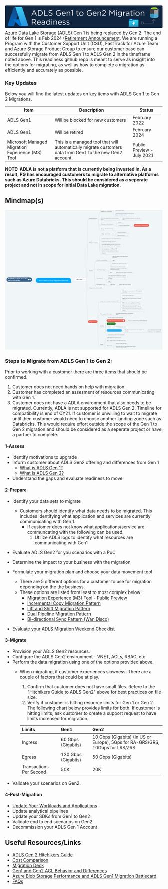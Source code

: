 ## <img src="Assets/images/adlsmigrationreadiness.png" alt="ADLS Gen1 to Gen2 Migrations" style="float: left; margin-right:10px;" />

Azure Data Lake Storage (ADLS) Gen 1 is being replaced by Gen 2. The end of life for Gen 1 is Feb 2024 ([Retirement Announcement](https://azure.microsoft.com/en-us/updates/action-required-switch-to-azure-data-lake-storage-gen2-by-29-february-2024/). We are running a Program with the Customer Support Unit (CSU), FastTrack for Azure Team and Azure Storage Product Group to ensure our customer base can successfully migrate from ADLS Gen 1 to ADLS Gen 2 in the timeframe noted above. This readiness github repo is meant to serve as insight into the options for migrating, as well as how to complete a migration as efficiently and accurately as possible.


### Key Updates
Below you will find the latest updates on key items with ADLS Gen 1 to Gen 2 Migrations.

| Item | Description| Status|
|------|-------|-------------|
| ADLS Gen1 | Will be blocked for new customers | February 2022|
| ADLS Gen1 | Will be retired | February 2024|
| Microsoft Managed Migration Experience (M3) Tool | This is a managed tool that will automatically migrate customers data from Gen1 to the new Gen2 account. | Public Preview - July 2021|

 **NOTE: ADLA is not a platform that is currently being invested in. As a result, PG has encouraged customers to migrate to alternative platforms such as Azure Databricks. This should be considered as a seperate project and not in scope for initial Data Lake migration.**

## Mindmap(s)

[![PublicMindMap](/Assets/images/mindmapexternal.png)](https://mm.tt/2020056330?t=RavfcdPct7)

### Steps to Migrate from ADLS Gen 1 to Gen 2:
Prior to working with a customer there are three items that should be confirmed.
1. Customer does not need hands on help with migration.
2. Customer has completed an assesment of resources communicating with Gen 1.
3. Customer does not have a ADLA environment that also needs to be migrated. Currently, ADLA is not supported for ADLS Gen 2. Timeline for compatibility is end of CY21. If customer is unwilling to wait to migrate until then customer would need to choose another landing zone such as Databricks. This would require effort outside the scope of the Gen 1 to Gen 2 migration and should be considered as a seperate project or have a partner to complete.

#### 1-Assess

  * Identify motivations to upgrade
  * Inform customer about ADLS Gen2 offering and differences from Gen 1
      * [What is ADLS Gen 1?](https://docs.microsoft.com/en-us/azure/data-lake-store/data-lake-store-overview)
      * [What is ADLS Gen 2?](https://docs.microsoft.com/en-us/azure/storage/blobs/data-lake-storage-introduction)  
  * Understand the gaps and evaluate readiness to move

#### 2-Prepare

* Identify your data sets to migrate
  * Customers should identify what data needs to be migrated. This includes identifying what application and services are currently communicating with Gen 1.
    * If customer does not know what applications/service are communcating with the following can be used.
      1. Utilize  ADLS logs to identify what resources are communicating with Gen1
* Evaluate ADLS Gen2 for you scenarios with a PoC
* Determine the impact to your business with the migration
* Formulate your migration plan and choose your data movement tool
  * There are 5 different options for a customer to use for migration depending on the the business. 
  * These options are listed from least to most complex below:
    * [Migration Experience (M3) Tool - Public Preview](https://docs.microsoft.com/en-us/azure/storage/blobs/data-lake-storage-migrate-gen1-to-gen2-azure-portal)
    * [Incremental Copy Migration Pattern](https://github.com/Azure/adlsgen1togen2migration/tree/main/3-Migrate/Incremental)
    * [Lift and Shift Migration Pattern](https://github.com/Azure/adlsgen1togen2migration/tree/main/3-Migrate/Lift%20and%20Shift)
    * [Dual Pipeline Migration Pattern](https://github.com/Azure/adlsgen1togen2migration/tree/main/3-Migrate/Dual%20pipeline)
    * [Bi-directional Sync Pattern (Wan Disco)](https://github.com/Azure/adlsgen1togen2migration/tree/main/3-Migrate/Bi-directional)

* Evaluate your [ADLS Migration Weekend Checklist](https://github.com/Azure/adlsgen1togen2migration/blob/main/2-Plan/ADLSMigrationWeekendChecklist.md) 

#### 3-Migrate

  * Provision your ADLS Gen2 resources.
  * Configure the ADLS Gen2 environment - VNET, ACLs, RBAC, etc.
  * Perform the data migration using one of the options provided above.
    * When migrating, if customer experiences slowness. There are a couple of factors that could be at play.
       1. Confirm that customer does not have small files. Refere to the "Hitchikers Guide to ADLS Gen2" above for best practices on file size.
       2. Verify if customer is hitting resource limits for Gen 1 or Gen 2. The following chart below provides limits for both. If customer is hitting limits, ask customer to create a support request to have limits increased for migration.
       
       | Limits | Gen1 |Gen2 |
       |------|------|------|
       | Ingress | 60 Gbps (Gigabits) | 10 Gbps (Gigabits) (In US or Europe), 5Gps for RA-GRS/GRS, 10Gbps for LRS/ZRS |
       | Egress | 120 Gbps (Gigabits) | 50 Gbps (Gigabits) |
       | Transactions Per Second | 50K |20K | 
  * Validate your scenarios on Gen2.

#### 4-Post-Migration

  * [Update Your Workloads and Applications](https://github.com/Azure/adlsgen1togen2migration/tree/main/4-Post-Migration)
  * Update analytical pipelines
  * Update your SDKs from Gen1 to Gen2
  * Validate end to end scenarios on Gen2
  * Decommission your ADLS Gen 1 Account


## Useful Resources/Links
* [ADLS Gen 2 Hitchikers Guide](https://github.com/rukmani-msft/adlsguidancedoc/blob/master/Hitchhikers_Guide_to_the_Datalake.md)
* [Cost Comparison](https://gearup.microsoft.com/resources/azure-storage?selectedassetcontainerid=ccfb58ab-66fd-4dcc-a6da-7f52b24c223f#azure-data-lake-storage)
* [Migration Deck](https://gearup.microsoft.com/resources/azure-storage?selectedassetcontainerid=8cd43bbc-f909-4a30-bb14-1f047d592725#azure-data-lake-storage)
* [Gen1 and Gen2 ACL Behavior and Differences](https://github.com/Azure/adlsgen1togen2migration/tree/main/1-Assess/ADLS%20Gen1%20and%20Gen2%20ACL%20Behavior)
* [Azure Blob Storage,Performance and ADLS Gen1 Migration Battlecard](https://github.com/Azure/adlsgen1togen2migration/tree/main/Assets/AzureBlobStorage-Performance-ADLSGen1MigrationBattlecard.pptx)
* [FAQs](https://github.com/Azure/adlsgen1togen2migration/tree/main/FAQs)



